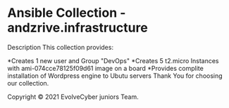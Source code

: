 # Ansible Collection - andzrive.infrastructure

Description
This collection provides:

*Creates 1 new user and Group "DevOps" 
*Creates 5 t2.micro Instances with ami-074cce78125f09d61 image on a board
*Provides complite installation of Wordpress engine to Ubutu servers
Thank You for choosing our collection.

Copyright © 2021 EvolveCyber juniors Team.



